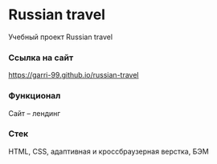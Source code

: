 # Russian travel

 Учебный проект Russian travel

 ### Ссылка на сайт
 https://garri-99.github.io/russian-travel

 ### Функционал 
 Сайт – лендинг

 ### Стек 
 HTML, CSS, адаптивная и кроссбраузерная верстка, БЭМ
